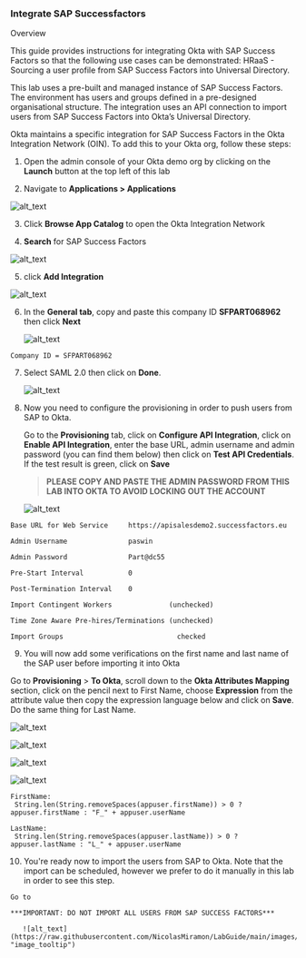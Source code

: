 ### Integrate SAP Successfactors

Overview

This guide provides instructions for integrating Okta with SAP Success Factors so that the following use cases can be demonstrated:
HRaaS - Sourcing a user profile from SAP Success Factors into Universal Directory.

This lab uses a pre-built and managed instance of SAP Success Factors. The environment has users and groups defined in a pre-designed organisational structure. The integration uses an API connection to import users from SAP Success Factors into Okta’s Universal Directory.

Okta maintains a specific integration for SAP Success Factors in the Okta Integration Network (OIN). To add this to your Okta org, follow these steps:

1.  Open the admin console of your Okta demo org by clicking on the **Launch** button at the top left of this lab

2.  Navigate to **Applications \> Applications**

![alt_text](https://raw.githubusercontent.com/NicolasMiramon/LabGuide/main/images/009/image01.png "image_tooltip")

3.  Click **Browse App Catalog** to open the Okta Integration Network

4. **Search** for SAP Success Factors
   
![alt_text](https://raw.githubusercontent.com/NicolasMiramon/LabGuide/main/images/010/image00.png "image_tooltip")

5. click **Add Integration**

![alt_text](https://raw.githubusercontent.com/NicolasMiramon/LabGuide/main/images/010/image05.png "image_tooltip")

6. In the **General tab**, copy and paste this company ID **SFPART068962** then click **Next** 

   ![alt_text](https://raw.githubusercontent.com/NicolasMiramon/LabGuide/main/images/010/image06.png "image_tooltip")
```
Company ID = SFPART068962

```

7. Select SAML 2.0 then click on **Done**.

   ![alt_text](https://raw.githubusercontent.com/NicolasMiramon/LabGuide/main/images/010/image09.png "image_tooltip")

8. Now you need to configure the provisioning in order to push users from SAP to Okta.
   
   Go to the **Provisioning** tab, click on **Configure API Integration**, click on **Enable API Integration**, enter the base URL, admin username and admin password (you can find them below) then click on **Test API Credentials**. If the test result is green, click on **Save**
   
   > **PLEASE COPY AND PASTE THE ADMIN PASSWORD FROM THIS LAB INTO OKTA TO AVOID LOCKING OUT THE ACCOUNT**

   ![alt_text](https://raw.githubusercontent.com/NicolasMiramon/LabGuide/main/images/010/image08.png "image_tooltip")


```
Base URL for Web Service     https://apisalesdemo2.successfactors.eu

Admin Username               paswin

Admin Password               Part@dc55

Pre-Start Interval           0

Post-Termination Interval    0

Import Contingent Workers              (unchecked)  

Time Zone Aware Pre-hires/Terminations (unchecked) 

Import Groups                            checked 

```


9.  You will now add some verifications on the first name and last name of the SAP user before importing it into Okta

   Go to **Provisioning** > **To Okta**, scroll down to the **Okta Attributes Mapping** section,  click on the pencil next to First Name, choose **Expression** from the attribute value then copy the expression language below and click on **Save**. Do the same thing for Last Name.

![alt_text](https://raw.githubusercontent.com/NicolasMiramon/LabGuide/main/images/010/image13.png "image_tooltip")


![alt_text](https://raw.githubusercontent.com/NicolasMiramon/LabGuide/main/images/010/image14.png "image_tooltip")


![alt_text](https://raw.githubusercontent.com/NicolasMiramon/LabGuide/main/images/010/image15.png "image_tooltip")

![alt_text](https://raw.githubusercontent.com/NicolasMiramon/LabGuide/main/images/010/image16.png "image_tooltip")

```
FirstName:
 String.len(String.removeSpaces(appuser.firstName)) > 0 ? appuser.firstName : "F_" + appuser.userName

LastName:
 String.len(String.removeSpaces(appuser.lastName)) > 0 ? appuser.lastName : "L_" + appuser.userName
```

10.  You're ready now to import the users from SAP to Okta. Note that the import can be scheduled, however we prefer to do it manually in this lab in order to see this step.
    
    Go to 
    
    ***IMPORTANT: DO NOT IMPORT ALL USERS FROM SAP SUCCESS FACTORS***

       ![alt_text](https://raw.githubusercontent.com/NicolasMiramon/LabGuide/main/images/010/image07.png "image_tooltip")
